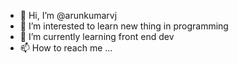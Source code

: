 - 👋 Hi, I’m @arunkumarvj
- 👀 I’m interested to  learn new thing in programming
- 🌱 I’m currently learning front end dev
- 📫 How to reach me ...

<!---
arunkumarvj/arunkumarvj is a ✨ special ✨ repository because its `README.md` (this file) appears on your GitHub profile.
You can click the Preview link to take a look at your changes.

public function saveDocuments() {
    $input = json_decode(file_get_contents("php://input"), true);

    foreach ($input as $doc) {
        // Initialize cURL to download the file
        $ch = curl_init($doc['fullDocURL']);
        
        // Set cURL options to handle the file download
        curl_setopt($ch, CURLOPT_RETURNTRANSFER, true);   // To capture the response as string
        curl_setopt($ch, CURLOPT_FOLLOWLOCATION, true);   // Follow redirects if any
        curl_setopt($ch, CURLOPT_HEADER, true);           // Capture headers as well
        curl_setopt($ch, CURLOPT_NOBODY, false);          // We need the body (file content)
        
        // Execute the cURL request
        $response = curl_exec($ch);
        
        if (curl_errno($ch)) {
            log_message('error', "cURL Error: " . curl_error($ch));
            curl_close($ch);
            continue; // Skip to next document if there's an error
        }
        
        // Get the HTTP code to check for success
        $httpCode = curl_getinfo($ch, CURLINFO_HTTP_CODE);
        
        if ($httpCode != 200) {
            log_message('error', "Download failed from: " . $doc['fullDocURL'] . "\nHTTP Code: $httpCode\nError: " . curl_error($ch));
            curl_close($ch);
            continue; // Skip to next document if the download fails
        }

        // Extract the headers
        $header_size = curl_getinfo($ch, CURLINFO_HEADER_SIZE);
        $fileContent = substr($response, $header_size); // Extract the actual file content
        
        // Close the cURL session
        curl_close($ch);

        // Build the destination path
        $savePath = FCPATH . $doc['DocPathName'];
        $dir = dirname($savePath);

        // Create directories if they don't exist
        if (!is_dir($dir)) {
            mkdir($dir, 0777, true);
        }

        // Save the file to the destination path
        file_put_contents($savePath, $fileContent);
    }

    echo json_encode(['status' => 'success', 'message' => 'Documents saved']);
}


--->
